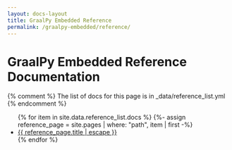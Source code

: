 ```yaml
---
layout: docs-layout
title: GraalPy Embedded Reference
permalink: /graalpy-embedded/reference/
---
```


# GraalPy Embedded Reference Documentation
{% comment %}
  The list of docs for this page is in _data/reference_list.yml
{% endcomment %}


<ul>
   {% for item in site.data.reference_list.docs %}
      {%- assign reference_page = site.pages | where: "path", item | first -%}
      <li><a class="page-link" href="{{ reference_page.url | relative_url }}">{{ reference_page.title | escape }}</a></li>
   {% endfor %}
</ul>